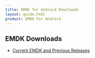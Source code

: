 ```yaml
---
title: EMDK for Android Downloads
layout: guide.html
product: EMDK For Android
---
```


## EMDK Downloads
<ul>
<li><a href='https://www.zebra.com/us/en/support-downloads/software/developer-tools/emdk-for-android.html'>Current EMDK and Previous Releases</a></li>
</ul>







